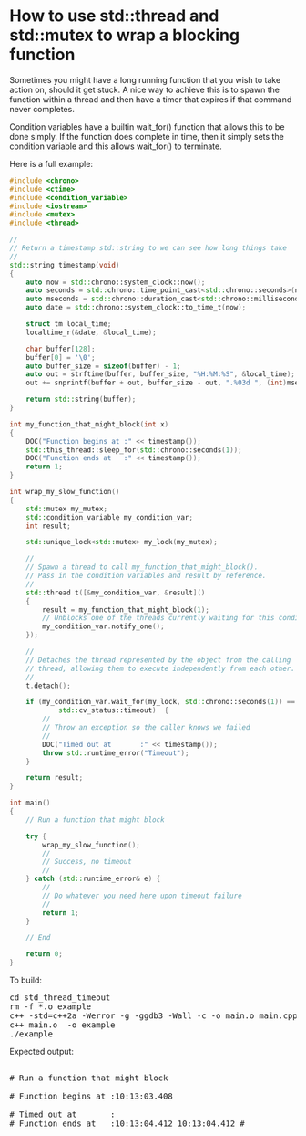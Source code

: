 How to use std::thread and std::mutex to wrap a blocking function
=================================================================

Sometimes you might have a long running function that you wish to take
action on, should it get stuck. A nice way to achieve this is to spawn
the function within a thread and then have a timer that expires if that
command never completes.

Condition variables have a builtin wait_for() function that allows this
to be done simply. If the function does complete in time, then it simply
sets the condition variable and this allows wait_for() to terminate.

Here is a full example:
```C++
#include <chrono>
#include <ctime>
#include <condition_variable>
#include <iostream>
#include <mutex>
#include <thread>

//
// Return a timestamp std::string to we can see how long things take
//
std::string timestamp(void)
{
    auto now = std::chrono::system_clock::now();
    auto seconds = std::chrono::time_point_cast<std::chrono::seconds>(now);
    auto mseconds = std::chrono::duration_cast<std::chrono::milliseconds>(now - seconds);
    auto date = std::chrono::system_clock::to_time_t(now);

    struct tm local_time;
    localtime_r(&date, &local_time);

    char buffer[128];
    buffer[0] = '\0';
    auto buffer_size = sizeof(buffer) - 1;
    auto out = strftime(buffer, buffer_size, "%H:%M:%S", &local_time);
    out += snprintf(buffer + out, buffer_size - out, ".%03d ", (int)mseconds.count());

    return std::string(buffer);
}

int my_function_that_might_block(int x)
{
    DOC("Function begins at :" << timestamp());
    std::this_thread::sleep_for(std::chrono::seconds(1));
    DOC("Function ends at   :" << timestamp());
    return 1;
}

int wrap_my_slow_function()
{
    std::mutex my_mutex;
    std::condition_variable my_condition_var;
    int result;

    std::unique_lock<std::mutex> my_lock(my_mutex);

    //
    // Spawn a thread to call my_function_that_might_block(). 
    // Pass in the condition variables and result by reference.
    //
    std::thread t([&my_condition_var, &result]() 
    {
        result = my_function_that_might_block(1);
        // Unblocks one of the threads currently waiting for this condition.
        my_condition_var.notify_one();
    });

    //
    // Detaches the thread represented by the object from the calling 
    // thread, allowing them to execute independently from each other. B
    //
    t.detach();

    if (my_condition_var.wait_for(my_lock, std::chrono::seconds(1)) == 
            std::cv_status::timeout)  {
        //
        // Throw an exception so the caller knows we failed
        //
        DOC("Timed out at       :" << timestamp());
        throw std::runtime_error("Timeout");
    }

    return result;    
}

int main()
{
    // Run a function that might block

    try {
        wrap_my_slow_function();
        //
        // Success, no timeout
        //
    } catch (std::runtime_error& e) {
        //
        // Do whatever you need here upon timeout failure
        //
        return 1;
    }

    // End

    return 0;
}

```
To build:
<pre>
cd std_thread_timeout
rm -f *.o example
c++ -std=c++2a -Werror -g -ggdb3 -Wall -c -o main.o main.cpp
c++ main.o  -o example
./example
</pre>
Expected output:
<pre>

# Run a function that might block

# Function begins at :10:13:03.408 

# Timed out at       :
# Function ends at   :10:13:04.412 10:13:04.412 # 

</pre>
